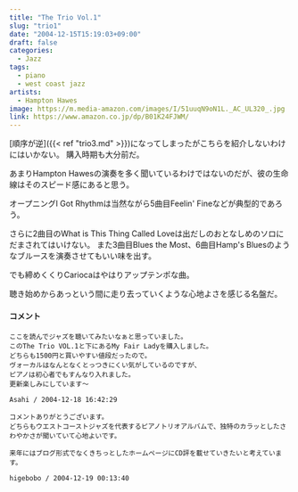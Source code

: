 ```yaml
---
title: "The Trio Vol.1"
slug: "trio1"
date: "2004-12-15T15:19:03+09:00"
draft: false
categories:
  - Jazz
tags: 
  - piano
  - west coast jazz
artists:
  - Hampton Hawes
image: https://m.media-amazon.com/images/I/51uuqN9oN1L._AC_UL320_.jpg
link: https://www.amazon.co.jp/dp/B01K24FJWM/
---
```

[順序が逆]({{< ref "trio3.md" >}})になってしまったがこちらを紹介しないわけにはいかない。 購入時期も大分前だ。
<!--more-->
あまりHampton Hawesの演奏を多く聞いているわけではないのだが、彼の生命線はそのスピード感にあると思う。

オープニングI Got Rhythmは当然ながら5曲目Feelin' Fineなどが典型的であろう。 

さらに2曲目のWhat is This Thing Called Loveは出だしのおとなしめのソロにだまされてはいけない。
また3曲目Blues the Most、6曲目Hamp's Bluesのようなブルースを演奏させてもいい味を出す。

でも締めくくりCariocaはやはりアップテンポな曲。 

聴き始めからあっという間に走り去っていくような心地よさを感じる名盤だ。

#### コメント

```
ここを読んでジャズを聴いてみたいなぁと思っていました。
このThe Trio VOL.1と下にあるMy Fair Ladyを購入しました。
どちらも1500円と買いやすい値段だったので。
ヴォーカルはなんとなくとっつきにくい気がしているのですが、
ピアノは初心者でもすんなり入れました。
更新楽しみにしています～

Asahi / 2004-12-18 16:42:29

```

```
コメントありがとうございます。
どちらもウエストコーストジャズを代表するピアノトリオアルバムで、独特のカラッとしたさわやかさが聞いていて心地よいです。

来年にはブログ形式でなくきちっとしたホームページにCD評を載せていきたいと考えています。

higebobo / 2004-12-19 00:13:40

```
